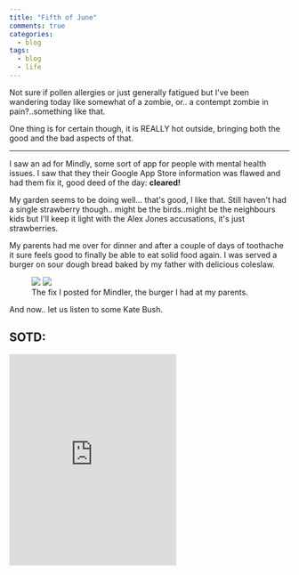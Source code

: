 ```yaml
---
title: "Fifth of June"
comments: true
categories:
  - blog
tags:
  - blog
  - life
---
```

Not sure if pollen allergies or just generally fatigued but I've been wandering today like somewhat of a zombie, or.. a contempt zombie in pain?..something like that.

One thing is for certain though, it is REALLY hot outside, bringing both the good and the bad aspects of that.

---

I saw an ad for Mindly, some sort of app for people with mental health issues. I saw that they their Google App Store information was flawed and had them fix it, good deed of the day: **cleared!**


My garden seems to be doing well... that's good, I like that. Still haven't had a single strawberry though.. might be the birds..might be the neighbours kids but I'll keep it light with the Alex Jones accusations, it's just strawberries. 

My parents had me over for dinner and after a couple of days of toothache it sure feels good to finally be able to eat solid food again. 
I was served a burger on sour dough bread baked by my father with delicious coleslaw.

<figure class="half">
	<a href="https://github.com/dotMavriQ/dotmavriq.github.io/blob/master/assets/Camera/20180605_mindlerfix.png?raw=true">
	<img src="https://github.com/dotMavriQ/dotmavriq.github.io/blob/master/assets/Camera/20180605_mindlerfix.png?raw=true"></a>
  	<a href="https://github.com/dotMavriQ/dotmavriq.github.io/blob/master/assets/Camera/20180605_burger.jpg?raw=true">
	<img src="https://github.com/dotMavriQ/dotmavriq.github.io/blob/master/assets/Camera/20180605_burger.jpg?raw=true"></a>
  	<figcaption>The fix I posted for Mindler, the burger I had at my parents.</figcaption>
  </figure>

And now.. let us listen to some Kate Bush.



## SOTD: 

<iframe src="https://open.spotify.com/embed?uri=spotify:track:28KI5JJFYz2m9ZTk2zJg2s" width="300" height="380" frameborder="0" allowtransparency="true" allow="encrypted-media"></iframe>